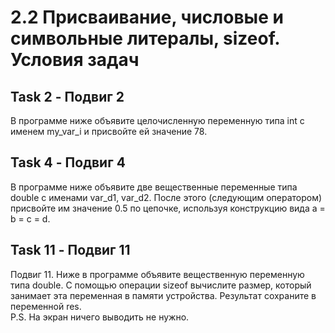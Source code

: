# 2.2 Присваивание, числовые и символьные литералы, sizeof. Условия задач

## Task 2 - Подвиг 2

В программе ниже объявите целочисленную переменную типа int с именем my_var_i и присвойте ей значение 78.

## Task 4 - Подвиг 4

В программе ниже объявите две вещественные переменные типа double с именами var_d1, var_d2. После этого (следующим оператором) присвойте им значение 0.5 по цепочке, используя конструкцию вида a = b = c = d.

## Task 11 - Подвиг 11

Подвиг 11. Ниже в программе объявите вещественную переменную типа double. С помощью операции sizeof вычислите размер, который занимает эта переменная в памяти устройства. Результат сохраните в переменной res.  
P.S. На экран ничего выводить не нужно.  
